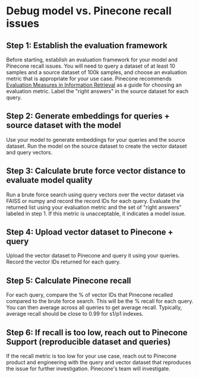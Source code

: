 # Debug model vs. Pinecone recall issues

## **Step 1: Establish the evaluation framework**

Before starting, establish an evaluation framework for your model and Pinecone recall issues. You will need to query a dataset of at least 10 samples and a source dataset of 100k samples, and choose an evaluation metric that is appropriate for your use case. Pinecone recommends [Evaluation Measures in Information Retrieval](https://www.pinecone.io/learn/offline-evaluation/) as a guide for choosing an evaluation metric. Label the "right answers" in the source dataset for each query.

## **Step 2: Generate embeddings for queries + source dataset with the model**

Use your model to generate embeddings for your queries and the source dataset. Run the model on the source dataset to create the vector dataset and query vectors.

## **Step 3: Calculate brute force vector distance to evaluate model quality**

Run a brute force search using query vectors over the vector dataset via FAISS or numpy and record the record IDs for each query. Evaluate the returned list using your evaluation metric and the set of "right answers" labeled in step 1. If this metric is unacceptable, it indicates a model issue.

## **Step 4: Upload vector dataset to Pinecone + query**

Upload the vector dataset to Pinecone and query it using your queries. Record the vector IDs returned for each query.

## **Step 5: Calculate Pinecone recall**

For each query, compare the % of vector IDs that Pinecone recalled compared to the brute force search. This will be the % recall for each query. You can then average across all queries to get average recall. Typically, average recall should be close to 0.99 for s1/p1 indexes.

## **Step 6: If recall is too low, reach out to Pinecone Support (reproducible dataset and queries)**

If the recall metric is too low for your use case, reach out to Pinecone product and engineering with the query and vector dataset that reproduces the issue for further investigation. Pinecone's team will investigate.
